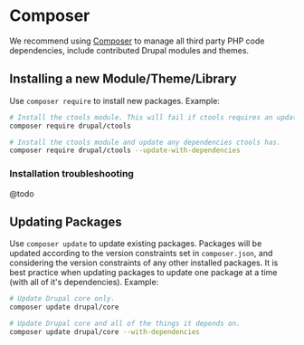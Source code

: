 Composer
========

We recommend using [Composer]() to manage all third party PHP code dependencies, include contributed Drupal modules and themes.

Installing a new Module/Theme/Library
-------------------------------------
Use `composer require` to install new packages. Example:

```bash
# Install the ctools module. This will fail if ctools requires an update to one of your existing dependencies.
composer require drupal/ctools

# Install the ctools module and update any dependencies ctools has.
composer require drupal/ctools --update-with-dependencies
```

### Installation troubleshooting

@todo

Updating Packages
-----------------
Use `composer update` to update existing packages.  Packages will be updated according to the version constraints set in `composer.json`, and considering the version constraints of any other installed packages. It is best practice when updating packages to update one package at a time (with all of it's dependencies). Example:

```bash
# Update Drupal core only.
composer update drupal/core

# Update Drupal core and all of the things it depends on.
composer update drupal/core --with-dependencies
```
